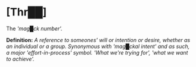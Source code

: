 # **[Thr██]**

The *'mag█ck number'.*

**Definition:** *A reference to someones' will or intention or desire, whether as an individual or a group.  Synonymous with 'mag█ckal intent' and as such, a major 'effort-in-process' symbol.  'What we're trying for', 'what we want to achieve'.*

